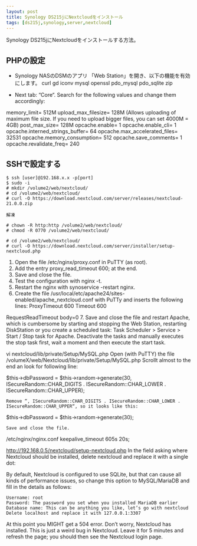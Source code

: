 ```yaml
---
layout: post
title: Synology DS215jにNextcloudをインストール
tags: [ds215j,synology,server,nextcloud]
---
```


Synology DS215jにNextcloudをインストールする方法。

## PHPの設定

- Synology NASのDSMのアプリ 「Web Station」を開き、以下の機能を有効にします。
    curl
    gd
    iconv
    mysql
    openssl
    pdo_mysql
    pdo_sqlite
    zip

- Next tab: “Core“. Search for the following values and change them accordingly:

memory_limit= 512M
upload_max_filesize= 128M (Allows uploading of maximum file size. If you need to upload bigger files, you can set 4000M = 4GB)
post_max_size= 128M
opcache.enable= 1
opcache.enable_cli= 1
opcache.interned_strings_buffer= 64
opcache.max_accelerated_files= 32531
opcache.memory_consumption= 512
opcache.save_comments= 1
opcache.revalidate_freq= 240


## SSHで設定する

```
$ ssh [user]@192.168.x.x -p[port]
$ sudo -i
# mkdir /volume2/web/nextcloud/
# cd /volume2/web/nextcloud/
# curl -O https://download.nextcloud.com/server/releases/nextcloud-21.0.0.zip

解凍

# chown -R http:http /volume2/web/nextcloud/
# chmod -R 0770 /volume2/web/nextcloud/

# cd /volume2/web/nextcloud/
# curl -O https://download.nextcloud.com/server/installer/setup-nextcloud.php
```

1. Open the file /etc/nginx/proxy.conf in PuTTY (as root).
2. Add the entry proxy_read_timeout 600; at the end.
3. Save and close the file.
4. Test the configuration with nginx -t.
5. Restart the nginx with synoservice -restart nginx.
6. Create the file /usr/local/etc/apache24/sites-enabled/apache_nextcloud.conf with PuTTy and inserts the following lines:
ProxyTimeout 600
Timeout 600
<IfModule reqtimeout_module>
    RequestReadTimeout body=0
</IfModule>
7. Save and close the file and restart Apache, which is cumbersome by starting and stopping the Web Station, restarting DiskStation or you create a scheduled task: Task Scheduler > Service > Start / Stop task for Apache. Deactivate the tasks and manually executes the stop task first, wait a moment and then execute the start task.

vi nextcloud/lib/private/Setup/MySQL.php
    Open (with PuTTY) the file /volumeX/web/Nextcloud/lib/private/Setup/MySQL.php
    Scrollt almost to the end an look for following line:

$this->dbPassword = $this->random->generate(30, ISecureRandom::CHAR_DIGITS . ISecureRandom::CHAR_LOWER . ISecureRandom::CHAR_UPPER);

    Remove “, ISecureRandom::CHAR_DIGITS . ISecureRandom::CHAR_LOWER . ISecureRandom::CHAR_UPPER“, so it looks like this:

$this->dbPassword = $this->random->generate(30);

    Save and close the file.


/etc/nginx/nginx.conf
keepalive_timeout             605s 20s;

http://192.168.0.5/nextcloud/setup-nextcloud.php
In the field asking where Nextcloud should be installed, delete nextcloud and replace it with a single dot:

By default, Nextcloud is configured to use SQLite, but that can cause all kinds of performance issues, so change this option to MySQL/MariaDB and fill in the details as follows:

    Username: root
    Password: The password you set when you installed MariaDB earlier
    Database name: This can be anything you like, let’s go with nextcloud
    Delete localhost and replace it with 127.0.0.1:3307

At this point you MIGHT get a 504 error. Don’t worry, Nextcloud has installed. This is just a weird bug in Nextcloud. Leave it for 5 minutes and refresh the page; you should then see the Nextcloud login page.
